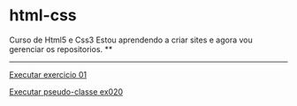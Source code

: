 # html-css
 Curso de Html5 e Css3
 Estou aprendendo a criar sites e agora vou gerenciar os repositorios.
 **
 ***
 
 <a href="https://neootavio.github.io/html-css/exercicios/ex001.html">Executar exercicio 01</a>

<a href="https://neootavio.github.io/html-css/exercicios/ex020/pseudoclasse.html"> Executar pseudo-classe ex020</a>
